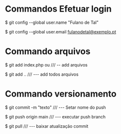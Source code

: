 
 # Commandos Efetuar login
 $ git config --global user.name "Fulano de Tal" </p>
 $ git config --global user.email fulanodetal@exemplo.pt </p>

 # Commando arquivos 
 $ git add index.php  ou                     ///     -- add arquivos  </p>
 $ git add ..                                ///   --- add todos arquivos  </p>

# Commando versionamento
 $ git commit -m "texto"                    ///    --- Setar nome do push </p>
 $ git push origin main                     ///    --- executar push branch </p>
 $ git pull                                 ///    --- baixar atualização commit
